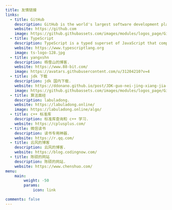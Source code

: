 ```yaml
---
title: 友情链接
links:
  - title: GitHub
    description: GitHub is the world's largest software development platform.
    website: https://github.com
    image: https://github.githubassets.com/images/modules/logos_page/GitHub-Mark.png
  - title: TypeScript
    description: TypeScript is a typed superset of JavaScript that compiles to plain JavaScript.
    website: https://www.typescriptlang.org
    image: ts-logo-128.jpg
  - title: yangxshn
    description: 杨雪山的博客.
    website: https://www.88-bit.com/
    image: https://avatars.githubusercontent.com/u/31204210?v=4
  - title: jdk 下载
    description: jdk 国内下载.
    website: https://ddonano.github.io/post/JDK-guo-nei-jing-xiang-jia-su-xia-zai.html
    image: https://github.githubassets.com/images/modules/logos_page/GitHub-Mark.png
  - title: 算法面经
    description: labuladong.
    website: https://labuladong.online/
    image: https://labuladong.online/algo/
  - title: c++ 标准库
    description: 标准库查询和 c++ 学习.
    website: https://cplusplus.com/
  - title: 微信读书
    description: 读书专用神器.
    website: https://r.qq.com/
  - title: 云风的博客
    description: 云风的博客.
    website: https://blog.codingnow.com/
  - title: 陈硕的网站
    description: 陈硕的网站.
    website: https://www.chenshuo.com/
menu:
    main: 
        weight: -50
        params:
            icon: link

comments: false
---
```

